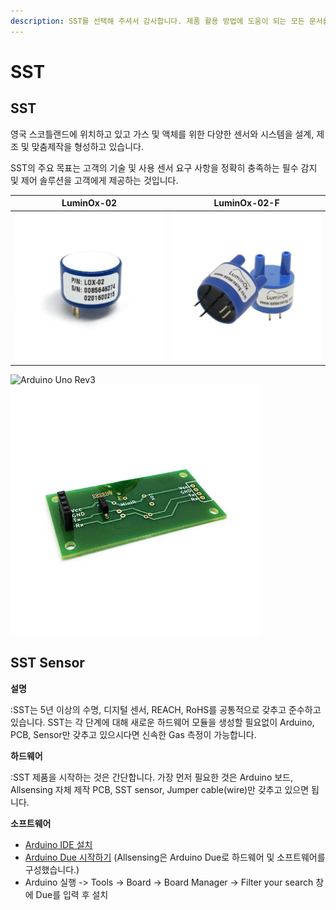 ```yaml
---
description: SST를 선택해 주셔서 감사합니다. 제품 활용 방법에 도움이 되는 모든 문서를 제공합니다.
---
```


# SST

## SST

영국 스코틀랜드에 위치하고 있고 가스 및 액체를 위한 다양한 센서와 시스템을 설계, 제조 및 맞춤제작을 형성하고 있습니다.

SST의 주요 목표는 고객의 기술 및 사용 센서 요구 사항을 정확히 충족하는 필수 감지 및 제어 솔루션을 고객에게 제공하는 것입니다.

| LuminOx-02                                                     | LuminOx-02-F                                      |
| -------------------------------------------------------------- | ------------------------------------------------- |
| ![](<../../.gitbook/assets/lox-o2 250250 (1) (1) (1) (1).jpg>) | ![](../../.gitbook/assets/LumiOx-o2-F250x250.jpg) |

![Arduino Uno Rev3](<../../.gitbook/assets/arduino\_uno r3.jpg>) ![PCB](../../.gitbook/assets/PCB.jpg)

## SST Sensor

**설명**

:SST는 5년 이상의 수명, 디지털 센서, REACH, RoHS를 공통적으로 갖추고 준수하고 있습니다. SST는 각 단계에 대해 새로운 하드웨어 모듈을 생성할 필요없이 Arduino, PCB, Sensor만 갖추고 있으시다면 신속한 Gas 측정이 가능합니다.

**하드웨어**

:SST 제품을 시작하는 것은 간단합니다. 가장 먼저 필요한 것은 Arduino 보드, Allsensing 자체 제작 PCB, SST sensor, Jumper cable(wire)만 갖추고 있으면 됩니다.

**소프트웨어**

* [Arduino IDE 설치](https://www.arduino.cc/en/software)
* [Arduino Due 시작하기](https://www.arduino.cc/en/Guide/ArduinoDue) (Allsensing은 Arduino Due로 하드웨어 및 소프트웨어를 구성했습니다.)
* Arduino 실행 -> Tools -> Board -> Board Manager -> Filter your search 창에 Due를 입력 후 설치
